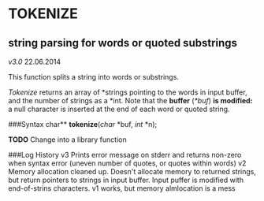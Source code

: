 TOKENIZE
=========
string parsing for words or quoted substrings
---------------------------------------------

*v3.0*
 22.06.2014    

This function splits a string into words or substrings.

_Tokenize_ returns an array of \*strings pointing to the words in input buffer, and the number of strings as a \*int.
Note that the __buffer__ (_\*buf_) __is modified:__ a null character is inserted at the end of each word or quoted string.

###Syntax
char**	__tokenize__(_char_ *buf, _int_ *n);   


__TODO__	Change into a library function   



###Log History
v3  Prints error message on stderr and returns non-zero when syntax error (uneven number of quotes, or quotes within words)
v2  Memory allocation cleaned up. Doesn't allocate memory to returned strings, but return pointers to 
strings in input buffer. Input puffer is modified with end-of-strins characters.
v1  works, but memory almlocation is a mess


